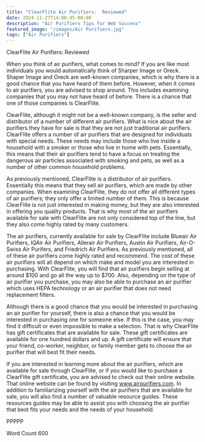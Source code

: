 ```yaml
---
title: "ClearFlite Air Purifiers:  Reviewed"
date: 2024-11-27T14:00:45-08:00
description: "Air Purifiers Tips for Web Success"
featured_image: "/images/Air Purifiers.jpg"
tags: ["Air Purifiers"]
---
```


ClearFlite Air Purifiers:  Reviewed

When you think of air purifiers, what comes to mind?  If you are like most individuals you would automatically think of Sharper Image or Oreck.  Shaper Image and Oreck are well-known companies, which is why there is a good chance that you have heard of them before. However, when it comes to air purifiers, you are advised to shop around. This includes examining companies that you may not have heard of before. There is a chance that one of those companies is ClearFlite.  

ClearFlite, although it might not be a well-known company, is the seller and distributor of a number of different air purifiers.  What is nice about the air purifiers they have for sale is that they are not just traditional air purifiers. ClearFlite offers a number of air purifiers that are designed for individuals with special needs. These needs may include those who live inside a household with a smoker or those who live in home with pets.  Essentially, this means that their air purifiers tend to have a focus on treating the dangerous air particles associated with smoking and pets, as well as a number of other common household problems.  

As previously mentioned, ClearFlite is a distributor of air purifiers. Essentially this means that they sell air purifiers, which are made by other companies. When examining ClearFlite, they do not offer all different types of air purifiers; they only offer a limited number of them.  This is because ClearFlite is not just interested in making money, but they are also interested in offering you quality products. That is why most of the air purifiers available for sale with ClearFlite are not only considered top of the line, but they also come highly rated by many customers.  

The air purifiers, currently available for sale by ClearFlite include Blueair Air Purifiers, IQAir Air Purifiers, Allerair Air Purifiers, Austin Air Purifiers, Air-O-Swiss Air Purifers, and Friedrich Air Purifiers.  As previously mentioned, all of these air purifiers come highly rated and recommend.  The cost of these air purifiers will all depend on which make and model you are interested in purchasing. With ClearFlite, you will find that air purifiers begin selling at around $100 and go all the way up to $700. Also, depending on the type of air purifier you purchase, you may also be able to purchase an air purifier which uses HEPA technology or an air purifier that does not need replacement filters.  

Although there is a good chance that you would be interested in purchasing an air purifier for yourself, there is also a chance that you would be interested in purchasing one for someone else.  If this is the case, you may find it difficult or even impossible to make a selection. That is why ClearFlite has gift certificates that are available for sale. These gift certificates are available for one hundred dollars and up. A gift certificate will ensure that your friend, co-worker, neighbor, or family member gets to choose the air purifier that will best fit their needs.

If you are interested in learning more about the air purifiers, which are available for sale through ClearFlite, or if you would like to purchase a ClearFlite gift certificate, you are advised to check out their online website. That online website can be found by visiting www.airpurifiers.com. In addition to familiarizing yourself with the air purifiers that are available for sale, you will also find a number of valuable resource guides. These resources guides may be able to assist you with choosing the air purifier that best fits your needs and the needs of your household.

PPPPP

Word Count 600

